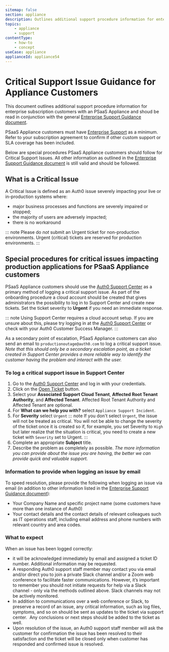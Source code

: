 ```yaml
---
sitemap: false
section: appliance
description: Outlines additional support procedure information for enterprise subscription customers with an Auth0 PSaaS Appliance.
topics:
    - appliance
    - support
contentType: 
    - how-to
    - concept
useCase: appliance
applianceId: appliance54
---
```


# Critical Support Issue Guidance for Appliance Customers

This document outlines additional support procedure information for enterprise subscription customers with an PSaaS Appliance and shoud be read in conjunction with the general [Enterprise Support Guidance document](/onboarding/enterprise-support).

PSaaS Appliance customers must have [Enterprise Support](/onboarding/enterprise-support#premium-enterprise-support) as a minimum. Refer to your subscription agreement to confirm if other custom support or SLA coverage has been included.

Below are special procedures PSaaS Appliance customers should follow for Critical Support Issues.  All other information as outlined in the [Enterprise Support Guidance document](/onboarding/enterprise-support) is still valid and should be followed.

## What is a Critical Issue

A Critical Issue is defined as an Auth0 issue severely impacting your live or in-production systems where:

- major business processes and functions are severely impaired or stopped;
- the majority of users are adversely impacted;
- there is no workaround

::: note
Please do *not* submit an Urgent ticket for non-production environments. Urgent (critical) tickets are reserved for production environments.
:::

## Special procedures for critical issues impacting production applications for PSaaS Appliance customers

PSaaS Appliance customers should use the [Auth0 Support Center](${env.DOMAIN_URL_SUPPORT}) as a primary method of logging a critical support issue. As part of the onboarding procedure a cloud account should be created that gives administrators the possibility to log in to Support Center and create new tickets. Set the ticket severity to **Urgent** if you need an immediate response.

::: note
Using Support Center requires a cloud account setup. If you are unsure about this, please try logging in at the [Auth0 Support Center](${env.DOMAIN_URL_SUPPORT}) or check with your Auth0 Customer Success Manager.
:::

As a secondary point of escalation, PSaaS Appliance customers can also send an email to `productionoutage@auth0.com` to log a critical support issue. *Note that this should only be a secondary escalation point, as a ticket created in Support Center provides a more reliable way to identify the customer having the problem and interact with the user.*

### To log a critical support issue in Support Center

1. Go to the [Auth0 Support Center](${env.DOMAIN_URL_SUPPORT}) and log in with your credentials.
2. Click on the [Open Ticket](${env.DOMAIN_URL_SUPPORT}/tickets/new) button.
3. Select your **Associated Support Cloud Tenant**, **Affected Root Tenant Authority**,  and **Affected Tenant**. Affected Root Tenant Authority and Affected Tenant are optional. 
4. For **What can we help you with?** select `Appliance Support Incident`.
5. For **Severity** select `Urgent`
  ::: note
  If you don't select `Urgent`, the issue will not be treated as critical. You will not be able to change the severity of the ticket once it is created so if, for example, you set Severity to `High` but later realize that the situation is critical, you need to create a new ticket with `Severity` set to Urgent.
  :::
6. Complete an appropriate **Subject** title.
7. Describe the problem as completely as possible. *The more information you can provide about the issue you are having, the better we can provide quick and valuable support.*

### Information to provide when logging an issue by email

To speed resolution, please provide the following when logging an issue via email (in addition to other information listed in the [Enterprise Support Guidance document](/onboarding/enterprise-support)):

* Your Company Name and specific project name (some customers have more than one instance of Auth0)
* Your contact details and the contact details of relevant colleagues such as IT operations staff, including email address and phone numbers with relevant country and area codes.

### What to expect

When an issue has been logged correctly:

* it will be acknowledged immediately by email and assigned a ticket ID number. Additional information may be requested.
* A responding Auth0 support staff member may contact you via email and/or direct you to join a private Slack channel and/or a Zoom web conference to facilitate faster communications.  However, it’s important to remember you should not initiate requests for help via a Slack channel - only via the methods outlined above. Slack channels may not be actively monitored.
* In addition to communications over a web conference or Slack, to preserve a record of an issue, any critical information, such as log files, symptoms, and so on should be sent as updates to the ticket via support center.  Any conclusions or next steps should be added to the ticket as well.
* Upon resolution of the issue, an Auth0 support staff member will ask the customer for confirmation the issue has been resolved to their satisfaction and the ticket will be closed only when customer has responded and confirmed issue is resolved.

